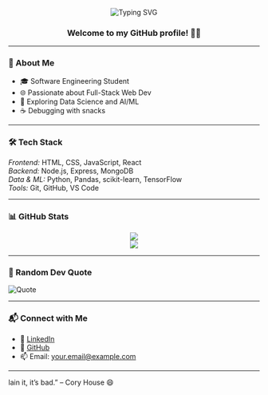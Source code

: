 <p align="center">
  <img src="https://readme-typing-svg.herokuapp.com?font=Fira+Code&duration=3000&pause=1000&color=F7941E&center=true&vCenter=true&multiline=true&width=600&height=100&lines=Hi+%F0%9F%91%8B+I'm+Bareerah+Baig!;Software+Engineering+Student;Web+Developer+%7C+AI+%7C+ML+%7C+Data+Science" alt="Typing SVG">
</p>

<h3 align="center">Welcome to my GitHub profile! 👩‍💻</h3>

---

### 🧠 About Me

- 🎓 Software Engineering Student
- 🌐 Passionate about Full-Stack Web Dev
- 🤖 Exploring Data Science and AI/ML
- ☕ Debugging with snacks

---

### 🛠️ Tech Stack

*Frontend:* HTML, CSS, JavaScript, React  
*Backend:* Node.js, Express, MongoDB  
*Data & ML:* Python, Pandas, scikit-learn, TensorFlow  
*Tools:* Git, GitHub, VS Code  

---

### 📊 GitHub Stats

<p align="center">
  <img src="https://github-readme-stats.vercel.app/api?username=BareerahBaig&show_icons=true&theme=github_dark" />
  <br />
  <img src="https://github-readme-streak-stats.herokuapp.com?user=BareerahBaig&theme=dark" />
</p>

---

### 🔮 Random Dev Quote

![Quote](https://quotes-github-readme.vercel.app/api?type=horizontal&theme=dark)

---

### 📬 Connect with Me

- 💼 [LinkedIn](https://linkedin.com/in/yourname)  
- 🐙 [GitHub](https://github.com/BareerahBaig)  
- 📫 Email: your.email@example.com

---
lain it, it’s bad.” – Cory House 😄
